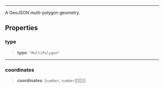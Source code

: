 ***

A GeoJSON multi-polygon geometry.

## Properties

### type

> **type**: `"MultiPolygon"`

***

### coordinates

> **coordinates**: \[`number`, `number`]\[]\[]\[]
